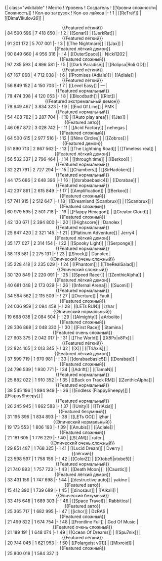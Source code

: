 {| class="wikitable"
! Место
! Уровень
! Создатель
! [[Уровни сложности|Сложность]]
! Кол-во загрузок
! Кол-во лайков
|-
! 1
| [[ReTraY]]
| [[DimaVikulov26]]
| <center>{{Featured лёгкий}}</center>
| 84 500 596
| 7 418 650
|-
! 2
| [[Sonar]]
| [[JerkRat]]
| <center>{{Featured лёгкий}}</center>
| 91 201 172
| 5 707 001
|-
! 3
| [[The Nightmare]]
| [[Jax]]
| <center>{{Featured лёгкий демон}}</center>
| 90 849 660
| 4 956 316
|-
! 4
| [[OuterSpace]]
| Nicki1202
| <center>{{Featured сложный}}</center>
| 97 235 593
| 4 896 581
|-
! 5
| [[Dark Paradise]]
| [[Rolipso|Roli GD]]
| <center>{{Featured лёгкий}}</center>
| 67 167 068
| 4 712 038
|-
! 6
| [[Promises (Adiale)]]
| [[Adiale]]
| <center>{{Featured лёгкий}}</center>
| 56 849 152
| 4 150 703
|-
! 7
| [[Level Easy]]
| —
| <center>{{Featured нормальный}}</center>
| 78 474 398
| 4 120 053
|-
! 8
| [[Bloodbath]]
| [[Riot]]
| <center>{{Featured экстремальный демон}}</center>
| 78 649 497
| 3 834 323
|-
! 9
| [[End Of Line]]
| PMK
| <center>{{Featured нормальный}}</center>
| 54 408 782
| 3 287 704
|-
! 10
| [[Auto play area]]
| [[Jax]]
| <center>{{Featured авто}}</center>
| 46 067 872
| 3 028 742
|-
! 11
| [[Acid Factory]]
| nehegas
| <center>{{Featured сложный}}</center>
| 64 500 615
| 2 977 516
|-
! 12
| [[Nine Circles]]
| [[Zobros]]
| <center>{{Featured демон}}</center>
| 51 890 713
| 2 867 562
|-
! 13
| [[The Lightning Road]]
| [[Timeless real]]
| <center>{{Featured лёгкий демон}}</center>
| 56 532 337
| 2 796 464
|-
! 14
| [[through time]]
| [[Berkoo]]
| <center>{{Featured нормальный}}</center>
| 32 221 791
| 2 727 294
|-
! 15
| [[Chambers]]
| [[SirHadoken]]
| <center>{{Featured нормальный}}</center>
| 44 175 686
| 2 648 396
|-
! 16
| [[dorabaebasic4]]
| [[Dorabae]]
| <center>{{Featured нормальный}}</center>
| 42 237 861
| 2 615 849
|-
! 17
| [[Amplification]]
| [[Berkoo]]
| <center>{{Featured сложный}}</center>
| 57 741 915
| 2 512 647
|-
! 18
| [[Dreamland (Scanbrux)]]
| [[Scanbrux]]
| <center>{{Featured сложный}}</center>
| 60 979 595
| 2 501 718
|-
! 19
| [[Flappy Hexagon]]
| [[Creator Cloud]]
| <center>{{Featured сложный}}</center>
| 42 130 671
| 2 394 800
|-
! 20
| [[Highscore]]
| Danolex
| <center>{{Featured нормальный}}</center>
| 25 647 420
| 2 321 145
|-
! 21
| [[Platinum Adventure]]
| Jerry4
| <center>{{Featured лёгкий демон}}</center>
| 35 177 027
| 2 314 154
|-
! 22
| [[Spooky Light]]
| [[Serponge]]
| <center>{{Featured нормальный}}</center>
| 38 118 581
| 2 275 131
|-
! 23
| [[Shock]]
| Danolex
| <center>{{Эпический очень сложный}}</center>
| 35 228 418
| 2 235 029
|-
! 24
| [[Phantom]]
| [[TheRealSalad]]
| <center>{{Эпический сложный}}</center>
| 30 120 849
| 2 220 091
|-
! 25
| [[Speed Racer]]
| [[ZenthicAlpha]]
| <center>{{Featured лёгкий демон}}</center>
| 40 681 048
| 2 173 029
|-
! 26
| [[Infernal Arena]]
| [[Suomi]]
| <center>{{Featured нормальный}}</center>
| 34 564 562
| 2 115 509
|-
! 27
| [[Overture]]
| Fault
| <center>{{Featured сложный}}</center>
| 24 036 959
| 2 094 458
|-
! 28
| [[LETs  RUN]]
| izhar
| <center>{{Эпический нормальный}}</center>
| 19 668 038
| 2 084 504
|-
! 29
| [[Almighty]]
| aArbolito
| <center>{{Featured сложный}}</center>
| 28 336 868
| 2 048 330
|-
! 30
| [[First Race]]
| Stamina
| <center>{{Featured очень сложный}}</center>
| 27 603 375
| 2 042 017
|-
! 31
| [[The World]]
| [[X8Px|x8Px]]
| <center>{{Featured лёгкий}}</center>
| 22 824 105
| 2 013 345
|-
! 32
| [[X]]
| [[TriAxis]]
| <center>{{Featured лёгкий демон}}</center>
| 37 599 719
| 1 970 981
|-
! 33
| [[dorabaebasic5]]
| [[Dorabae]]
| <center>{{Featured сложный}}</center>
| 24 796 539
| 1 930 771
|-
! 34
| [[Adrift]]
| [[TamaN]]
| <center>{{Featured нормальный}}</center>
| 25 882 022
| 1 910 352
|-
! 35
| [[Back on Track RM]]
| [[ZenthicAlpha]]
| <center>{{Featured нормальный}}</center>
| 38 545 196
| 1 894 949
|-
! 36
| [[Endless (FlappySheepy)]]
| [[FlappySheepy]]
| <center>{{Featured нормальный}}</center>
| 26 245 945
| 1 862 583
|-
! 37
| [[Unity]]
| [[TriAxis]]
| <center>{{Featured безумный}}</center>
| 31 195 396
| 1 834 893
|-
! 38
| [[LETs GO]]
| izhar
| <center>{{Эпический нормальный}}</center>
| 19 173 553
| 1 806 163
|-
! 39
| [[Anubis]]
| [[Adiale]]
| <center>{{Featured сложный}}</center>
| 21 181 605
| 1 776 229
|-
! 40
| [[SLAM]]
| rafer
| <center>{{Эпический очень сложный}}</center>
| 29 851 487
| 1 768 325
|-
! 41
| [[Lucid Dream]]
| Dverry
| <center>{{лёгкий}}</center>
| 23 598 597
| 1 758 156
|-
! 42
| [[ColorZ]]
| [[Xtobe5|xtobe5]]
| <center>{{Featured нормальный}}</center>
| 21 740 893
| 1 757 723
|-
! 43
| [[Death Moon]]
| [[Caustic]]
| <center>{{Featured лёгкий демон}}</center>
| 33 431 159
| 1 747 698
|-
! 44
| [[destructive auto]]
| yakine
| <center>{{Featured авто}}</center>
| 15 412 390
| 1 739 689
|-
! 45
| [[dinosaur]]
| [[Alkali]]
| <center>{{Эпический безумный}}</center>
| 33 415 648
| 1 689 303
|-
! 46
| [[Space Travel]]
| Rabbitical
| <center>{{Featured авто}}</center>
| 25 365 717
| 1 682 995
|-
! 47
| [[ichor]]
| DzRAS
| <center>{{Featured сложный}}</center>
| 21 499 822
| 1 674 754
|-
! 48
| [[Frontline Full]]
| God Of Music
| <center>{{Featured очень сложный}}</center>
| 21 189 191
| 1 648 074
|-
! 49
| [[Ocean Of Dreams]]
| [[Spu7nix]]
| <center>{{Featured лёгкий}}</center>
| 20 744 045
| 1 621 953
|-
! 50
| [[Polargeist v01]]
| [[Mixroid]]
| <center>{{Featured сложный}}</center>
| 25 800 019
| 1 584 337
|}
